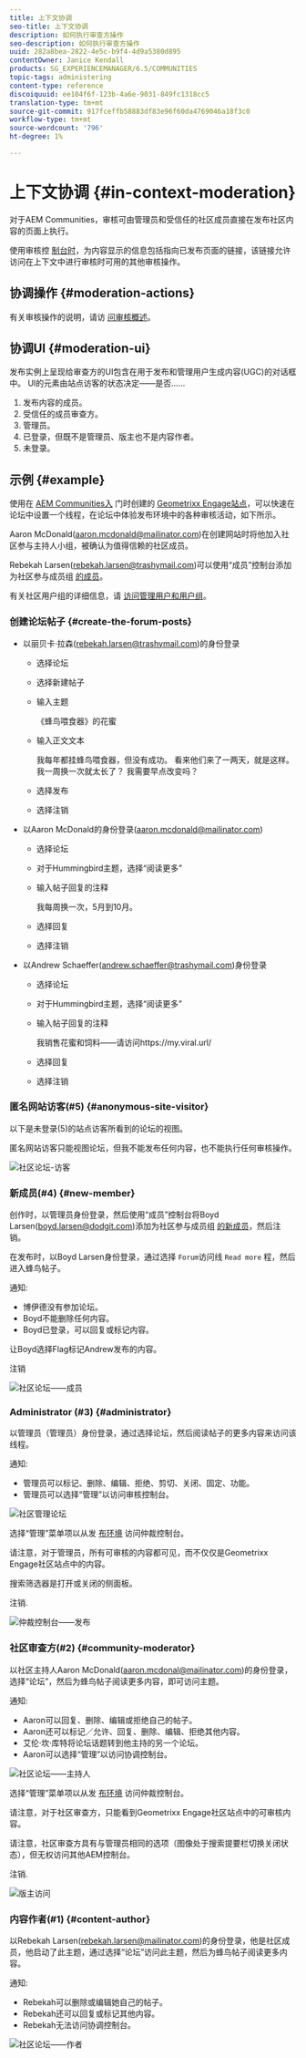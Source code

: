 ```yaml
---
title: 上下文协调
seo-title: 上下文协调
description: 如何执行审查方操作
seo-description: 如何执行审查方操作
uuid: 282a8bea-2822-4e5c-b9f4-4d9a5380d895
contentOwner: Janice Kendall
products: SG_EXPERIENCEMANAGER/6.5/COMMUNITIES
topic-tags: administering
content-type: reference
discoiquuid: ee104f6f-123b-4a6e-9031-849fc1318cc5
translation-type: tm+mt
source-git-commit: 917fceffb58883df83e96f60da4769046a18f3c0
workflow-type: tm+mt
source-wordcount: '796'
ht-degree: 1%

---
```



# 上下文协调 {#in-context-moderation}

对于AEM Communities，审核可由管理员和受信任的社区成员直接在发布社区内容的页面上执行。

使用审核控 [制台时](moderation.md)，为内容显示的信息包括指向已发布页面的链接，该链接允许访问在上下文中进行审核时可用的其他审核操作。

## 协调操作 {#moderation-actions}

有关审核操作的说明，请访 [问审核概述](moderate-ugc.md#moderation-actions)。

## 协调UI {#moderation-ui}

发布实例上呈现给审查方的UI包含在用于发布和管理用户生成内容(UGC)的对话框中。 UI的元素由站点访客的状态决定——是否……

1. 发布内容的成员。
1. 受信任的成员审查方。
1. 管理员。
1. 已登录，但既不是管理员、版主也不是内容作者。
1. 未登录。

## 示例 {#example}

使用在 [AEM Communities入](http://localhost:4503/content/sites/engage/en.html) 门时创建的 [Geometrixx Engage站点](getting-started.md)，可以快速在论坛中设置一个线程，在论坛中体验发布环境中的各种审核活动，如下所示。

Aaron McDonald(aaron.mcdonald@mailinator.com)在创建网站时将他加入社区参与主持人小组，被确认为值得信赖的社区成员。

Rebekah Larsen(rebekah.larsen@trashymail.com)可以使用“成员”控制台添加为社区参与成员组 [的成员](members.md)。

有关社区用户组的详细信息，请 [访问管理用户和用户组](users.md)。

### 创建论坛帖子 {#create-the-forum-posts}

* 以丽贝卡·拉森(rebekah.larsen@trashymail.com)的身份登录

   * 选择论坛
   * 选择新建帖子
   * 输入主题

      《蜂鸟喂食器》的花蜜

   * 输入正文文本

      我每年都挂蜂鸟喂食器，但没有成功。 看来他们来了一两天，就是这样。 我一周换一次就太长了？ 我需要早点改变吗？

   * 选择发布
   * 选择注销

* 以Aaron McDonald的身份登录(aaron.mcdonald@mailinator.com)

   * 选择论坛
   * 对于Hummingbird主题，选择“阅读更多”
   * 输入帖子回复的注释

      我每周换一次，5月到10月。

   * 选择回复
   * 选择注销

* 以Andrew Schaeffer(andrew.schaeffer@trashymail.com)身份登录

   * 选择论坛
   * 对于Hummingbird主题，选择“阅读更多”
   * 输入帖子回复的注释

      我销售花蜜和饲料——请访问https://my.viral.url/

   * 选择回复
   * 选择注销

### 匿名网站访客(#5) {#anonymous-site-visitor}

以下是未登录(5)的站点访客所看到的论坛的视图。

匿名网站访客只能视图论坛，但我不能发布任何内容，也不能执行任何审核操作。

![社区论坛-访客](assets/community-forum-visitor.png)

### 新成员(#4) {#new-member}

创作时，以管理员身份登录，然后使用“成员”控制台将Boyd Larsen(boyd.larsen@dodgit.com)添加为社区参与成员组 [的新成员](members.md)，然后注销。

在发布时，以Boyd Larsen身份登录，通过选择 `Forum`访问线 `Read more` 程，然后进入蜂鸟帖子。

通知:

* 博伊德没有参加论坛。
* Boyd不能删除任何内容。
* Boyd已登录，可以回复或标记内容。

让Boyd选择Flag标记Andrew发布的内容。

注销

![社区论坛——成员](assets/community-forum-member.png)

### Administrator (#3) {#administrator}

以管理员（管理员）身份登录，通过选择论坛，然后阅读帖子的更多内容来访问该线程。

通知:

* 管理员可以标记、删除、编辑、拒绝、剪切、关闭、固定、功能。
* 管理员可以选择“管理”以访问审核控制台。

![社区管理论坛](assets/community-admin-forum.png)

选择“管理”菜单项以从发 [布环境](moderation.md) 访问仲裁控制台。

请注意，对于管理员，所有可审核的内容都可见，而不仅仅是Geometrixx Engage社区站点中的内容。

搜索筛选器是打开或关闭的侧面板。

注销.

![仲裁控制台——发布](assets/moderation-console-publish.png)

### 社区审查方(#2) {#community-moderator}

以社区主持人Aaron McDonald(aaron.mcdonal@mailinator.com)的身份登录，选择“论坛”，然后为蜂鸟帖子阅读更多内容，即可访问主题。

通知:

* Aaron可以回复、删除、编辑或拒绝自己的帖子。
* Aaron还可以标记／允许、回复、删除、编辑、拒绝其他内容。
* 艾伦·坎·库特将论坛话题转到他主持的另一个论坛。
* Aaron可以选择“管理”以访问协调控制台。

![社区论坛——主持人](assets/community-forum-moderator.png)

选择“管理”菜单项以从发 [布环境](moderation.md) 访问仲裁控制台。

请注意，对于社区审查方，只能看到Geometrixx Engage社区站点中的可审核内容。

请注意，社区审查方具有与管理员相同的选项（图像处于搜索提要栏切换关闭状态），但无权访问其他AEM控制台。

注销.

![版主访问](assets/moderator-access.png)

### 内容作者(#1) {#content-author}

以Rebekah Larsen(rebekah.larsen@mailinator.com)的身份登录，他是社区成员，他启动了此主题，通过选择“论坛”访问此主题，然后为蜂鸟帖子阅读更多内容。

通知:

* Rebekah可以删除或编辑她自己的帖子。
* Rebekah还可以回复或标记其他内容。
* Rebekah无法访问协调控制台。

![社区论坛——作者](assets/community-forum-author.png)

